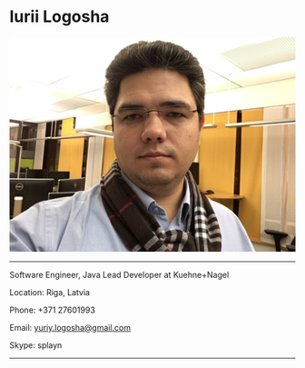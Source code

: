 # Iurii Logosha

![Iurii Logosha][ylogo]

---

Software Engineer, Java Lead Developer at Kuehne+Nagel
   
Location: Riga, Latvia
   
Phone: +371 27601993

Email: yuriy.logosha@gmail.com

Skype: splayn

---








[ylogo]: AB5DDE32-044F-40AB-B1A9-1DB4E064446A.jpeg "Iurii Logosha"
